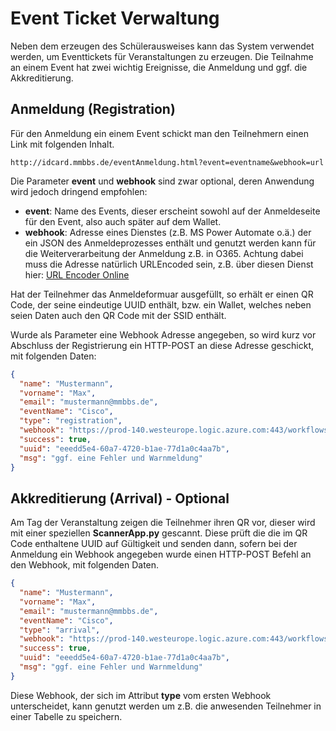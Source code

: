 # Event Ticket Verwaltung
Neben dem erzeugen des Schülerausweises kann das System verwendet werden, um Eventtickets für Veranstaltungen zu erzeugen.
Die Teilnahme an einem Event hat zwei wichtig Ereignisse, die Anmeldung und ggf. die Akkreditierung. 
## Anmeldung (Registration)
Für den Anmeldung ein einem Event schickt man den Teilnehmern einen Link mit folgenden Inhalt.
```
http://idcard.mmbbs.de/eventAnmeldung.html?event=eventname&webhook=url
```
Die Parameter **event** und **webhook** sind zwar optional, deren Anwendung wird jedoch dringend empfohlen:
- **event**: Name des Events, dieser erscheint sowohl auf der Anmeldeseite für den Event, also auch später auf dem Wallet.
- **webhook**: Adresse eines Dienstes (z.B. MS Power Automate o.ä.) der ein JSON des Anmeldeprozesses enthält und genutzt werden kann für die Weiterverarbeitung der Anmeldung z.B. in O365. Achtung dabei muss die Adresse natürlich URLEncoded sein, z.B. über diesen Dienst hier: [URL Encoder Online](https://meyerweb.com/eric/tools/dencoder/)

Hat der Teilnehmer das Anmeldeformuar ausgefüllt, so erhält er einen QR Code, der seine eindeutige UUID enthält, bzw. ein Wallet, welches neben seien Daten auch den QR Code mit der SSID enthält.

Wurde als Parameter eine Webhook Adresse angegeben, so wird kurz vor Abschluss der Registrierung ein HTTP-POST an diese Adresse geschickt, mit folgenden Daten:
```JSON
{
  "name": "Mustermann",
  "vorname": "Max",
  "email": "mustermann@mmbbs.de",
  "eventName": "Cisco",
  "type": "registration",
  "webhook": "https://prod-140.westeurope.logic.azure.com:443/workflows/01acc4885c2a4075bbcc0f3a5b1ca97f/triggers/manual/paths/invoke?api-version=2016-06-01&sp=%2Ftriggers%2Fmanual%2Frun&sv=1.0&sig=CLbmOOO1qehi_7SWRicP4ZgTAI7JG4RECuqBxVY1aO8",
  "success": true,
  "uuid": "eeedd5e4-60a7-4720-b1ae-77d1a0c4aa7b",
  "msg": "ggf. eine Fehler und Warnmeldung"
}
```

## Akkreditierung (Arrival) - Optional
Am Tag der Veranstaltung zeigen die Teilnehmer ihren QR vor, dieser wird mit einer speziellen **ScannerApp.py** gescannt. Diese prüft die die im QR Code enthaltene UUID auf Gültigkeit und senden dann, sofern bei der Anmeldung ein Webhook angegeben wurde einen HTTP-POST Befehl an den Webhook, mit folgenden Daten.
```JSON
{
  "name": "Mustermann",
  "vorname": "Max",
  "email": "mustermann@mmbbs.de",
  "eventName": "Cisco",
  "type": "arrival",
  "webhook": "https://prod-140.westeurope.logic.azure.com:443/workflows/01acc4885c2a4075bbcc0f3a5b1ca97f/triggers/manual/paths/invoke?api-version=2016-06-01&sp=%2Ftriggers%2Fmanual%2Frun&sv=1.0&sig=CLbmOOO1qehi_7SWRicP4ZgTAI7JG4RECuqBxVY1aO8",
  "success": true,
  "uuid": "eeedd5e4-60a7-4720-b1ae-77d1a0c4aa7b",
  "msg": "ggf. eine Fehler und Warnmeldung"
}
```
Diese Webhook, der sich im Attribut **type** vom ersten Webhook unterscheidet, kann genutzt werden um z.B. die anwesenden Teilnehmer in einer Tabelle zu speichern.
